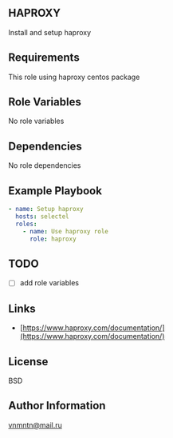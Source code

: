 ## HAPROXY

Install and setup haproxy

## Requirements

This role using haproxy centos package

## Role Variables

No role variables

## Dependencies

No role dependencies

## Example Playbook

```yaml
- name: Setup haproxy
  hosts: selectel
  roles:
    - name: Use haproxy role
      role: haproxy
```

## TODO

- [ ] add role variables

## Links

- [https://www.haproxy.com/documentation/](https://www.haproxy.com/documentation/)

## License

BSD

## Author Information

<vnmntn@mail.ru>
